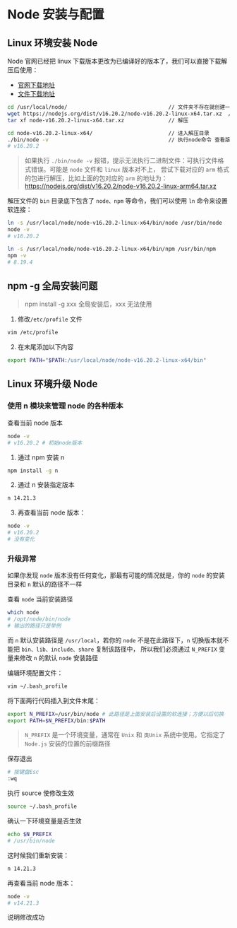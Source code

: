 # Node 安装与配置

## Linux 环境安装 Node

Node 官网已经把 linux 下载版本更改为已编译好的版本了，我们可以直接下载解压后使用：

- [官网下载地址](https://nodejs.org/en/download/package-manager)
- [文件下载地址](https://nodejs.org/dist/v16.20.2/)

```sh
cd /usr/local/node/                                // 文件夹不存在就创建一个
wget https://nodejs.org/dist/v16.20.2/node-v16.20.2-linux-x64.tar.xz  // 下载
tar xf node-v16.20.2-linux-x64.tar.xz              // 解压

cd node-v16.20.2-linux-x64/                        // 进入解压目录
./bin/node -v                                      // 执行node命令 查看版本
# v16.20.2
```

> 如果执行 `./bin/node -v` 报错，提示无法执行二进制文件：可执行文件格式错误。可能是 `node` 文件和 `linux` 版本对不上，
> 尝试下载对应的 `arm` 格式的包进行解压，比如上面的包对应的 `arm` 的地址为：
> https://nodejs.org/dist/v16.20.2/node-v16.20.2-linux-arm64.tar.xz

解压文件的 `bin` 目录底下包含了 `node、npm` 等命令，我们可以使用 `ln` 命令来设置软连接：

```sh
ln -s /usr/local/node/node-v16.20.2-linux-x64/bin/node /usr/bin/node
node -v
# v16.20.2

ln -s /usr/local/node/node-v16.20.2-linux-x64/bin/npm /usr/bin/npm
npm -v
# 8.19.4
```

## npm -g 全局安装问题

> npm install -g xxx 全局安装后，xxx 无法使用

1. 修改`/etc/profile` 文件

```sh
vim /etc/profile
```

2. 在末尾添加以下内容

```sh
export PATH="$PATH:/usr/local/node/node-v16.20.2-linux-x64/bin"
```

## Linux 环境升级 Node

### 使用 n 模块来管理 node 的各种版本

查看当前 node 版本

```sh
node -v
# v16.20.2 # 初始node版本
```

1. 通过 npm 安装 n

```sh
npm install -g n
```

2. 通过 n 安装指定版本

```sh
n 14.21.3
```

3. 再查看当前 node 版本：

```sh
node -v
# v16.20.2
# 没有变化
```

### 升级异常

如果你发现 `node` 版本没有任何变化，那最有可能的情况就是，你的 `node` 的安装目录和 `n` 默认的路径不一样

查看 `node` 当前安装路径

```sh
which node
# /opt/node/bin/node
# 输出的路径只是举例
```

而 `n` 默认安装路径是 `/usr/local`，若你的 `node` 不是在此路径下，`n` 切换版本就不能把 `bin、lib、include、share` 复制该路径中，
所以我们必须通过 `N_PREFIX` 变量来修改 `n` 的默认 `node` 安装路径

编辑环境配置文件：

```sh
vim ~/.bash_profile
```

将下面两行代码插入到文件末尾：

```sh
export N_PREFIX=/usr/bin/node # 此路径是上面安装后设置的软连接；方便以后切换
export PATH=$N_PREFIX/bin:$PATH
```

> `N_PREFIX` 是一个环境变量，通常在 `Unix` 和 `类Unix` 系统中使用。它指定了 `Node.js` 安装的位置的前缀路径

保存退出

```sh
# 按键盘Esc
:wq
```

执行 source 使修改生效

```sh
source ~/.bash_profile
```

确认一下环境变量是否生效

```sh
echo $N_PREFIX
# /usr/bin/node
```

这时候我们重新安装：

```sh
n 14.21.3
```

再查看当前 node 版本：

```sh
node -v
# v14.21.3
```

说明修改成功
